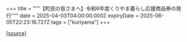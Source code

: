 +++
title = """【町民の皆さまへ】令和6年度くりやま暮らし応援商品券の発行"""
date = 2025-04-03T04:00:00.000Z
expiryDate = 2025-06-05T22:23:16.727Z
tags = ["kuriyama"]
+++


[[source]](https://www.town.kuriyama.hokkaido.jp/soshiki/53/22496.html)
